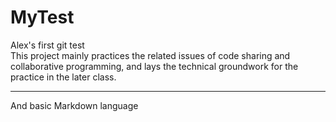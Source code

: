# MyTest
Alex's first git test  
This project mainly practices the related issues of code sharing and collaborative programming, and lays the technical groundwork for the practice in the later class.
***
And basic Markdown language
